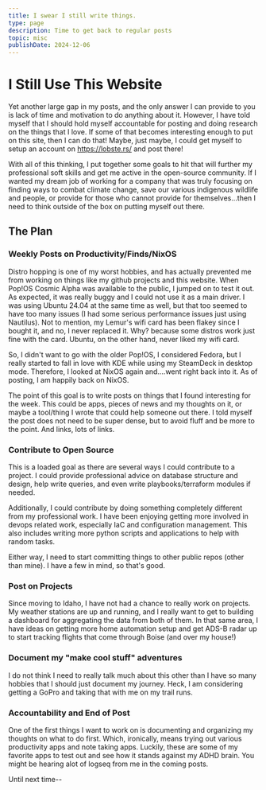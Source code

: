 ```yaml
---
title: I swear I still write things.
type: page
description: Time to get back to regular posts
topic: misc
publishDate: 2024-12-06
---
```


# I Still Use This Website

Yet another large gap in my posts, and the only answer I can provide to you is lack of time and motivation to do anything about it. However, I have told myself that I should hold myself accountable for posting and doing research on the things that I love. If some of that becomes interesting enough to put on this site, then I can do that! Maybe, just maybe, I could get myself to setup an account on https://lobste.rs/ and post there! 

With all of this thinking, I put together some goals to hit that will further my professional soft skills and get me active in the open-source community. If I wanted my dream job of working for a company that was truly focusing on finding ways to combat climate change, save our various indigenous wildlife and people, or provide for those who cannot provide for themselves...then I need to think outside of the box on putting myself out there. 

## The Plan

### Weekly Posts on Productivity/Finds/NixOS

Distro hopping is one of my worst hobbies, and has actually prevented me from working on things like my github projects and this website. When Pop!OS Cosmic Alpha was available to the public, I jumped on to test it out. As expected, it was really buggy and I could not use it as a main driver. I was using Ubuntu 24.04 at the same time as well, but that too seemed to have too many issues (I had some serious performance issues just using Nautilus). Not to mention, my Lemur's wifi card has been flakey since I bought it, and no, I never replaced it. Why? because some distros work just fine with the card. Ubuntu, on the other hand, never liked my wifi card.

So, I didn't want to go with the older Pop!OS, I considered Fedora, but I really started to fall in love with KDE while using my SteamDeck in desktop mode. Therefore, I looked at NixOS again and....went right back into it. As of posting, I am happily back on NixOS. 

The point of this goal is to write posts on things that I found interesting for the week. This could be apps, pieces of news and my thoughts on it, or maybe a tool/thing I wrote that could help someone out there. I told myself the post does not need to be super dense, but to avoid fluff and be more to the point. And links, lots of links. 

### Contribute to Open Source

This is a loaded goal as there are several ways I could contribute to a project. I could provide professional advice on database structure and design, help write queries, and even write playbooks/terraform modules if needed. 

Additionally, I could contribute by doing something completely different from my professional work. I have been enjoying getting more involved in devops related work, especially IaC and configuration management. This also includes writing more python scripts and applications to help with random tasks. 

Either way, I need to start committing things to other public repos (other than mine). I have a few in mind, so that's good.

### Post on Projects

Since moving to Idaho, I have not had a chance to really work on projects. My weather stations are up and running, and I really want to get to building a dashboard for aggregating the data from both of them. In that same area, I have ideas on getting more home automation setup and get ADS-B radar up to start tracking flights that come through Boise (and over my house!)

### Document my "make cool stuff" adventures

I do not think I need to really talk much about this other than I have so many hobbies that I should just document my journey. Heck, I am considering getting a GoPro and taking that with me on my trail runs. 


### Accountability and End of Post

One of the first things I want to work on is documenting and organizing my thoughts on what to do first. Which, ironically, means trying out various productivity apps and note taking apps. Luckily, these are some of my favorite apps to test out and see how it stands against my ADHD brain. You might be hearing alot of logseq from me in the coming posts. 

Until next time--